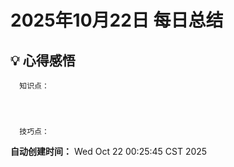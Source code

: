 # 2025年10月22日 每日总结


## 💡 心得感悟
      知识点：



      
      技巧点：

      



**自动创建时间：** Wed Oct 22 00:25:45 CST 2025
